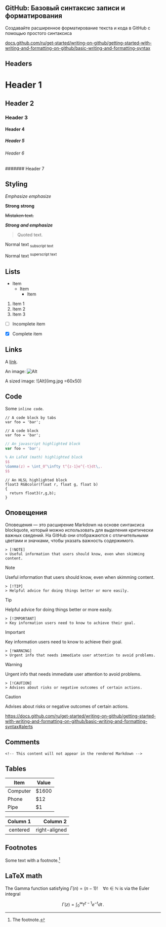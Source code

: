 GitHub: Базовый синтаксис записи и форматирования
---------------------------

Создавайте расширенное форматирование текста и кода в GitHub с помощью простого синтаксиса

[docs.github.com/ru/get-started/writing-on-github/getting-started-with-writing-and-formatting-on-github/basic-writing-and-formatting-syntax](https://docs.github.com/ru/get-started/writing-on-github/getting-started-with-writing-and-formatting-on-github/basic-writing-and-formatting-syntax)

Headers
---------------------------

# Header 1

## Header 2

### Header 3

#### Header 4

##### Header 5

###### Header 6

####### Header 7

Styling
---------------------------

*Emphasize* _emphasize_

**Strong** __strong__

~~Mistaken text.~~

***Strong and emphasize***

> Quoted text.

Normal text <sub>subscript text</sub> 

Normal text <sup>superscript text</sup>

Lists
---------------------------

- Item
  * Item
    + Item

1. Item 1
2. Item 2
3. Item 3

- [ ] Incomplete item
- [x] Complete item



Links
---------------------------

A [link](http://example.com).

An image: ![Alt](img.jpg)

A sized image: ![Alt](img.jpg =60x50)



Code
---------------------------

Some `inline code`.

    // A code block by tabs
    var foo = 'bar';


```
// A code block
var foo = 'bar';
```

```javascript
// An javascript highlighted block
var foo = 'bar';
```

```tex
% An LaTeX (math) highlighted block
$$
\Gamma(z) = \int_0^\infty t^{z-1}e^{-t}dt\,.
$$
```

```hlsl
// An HLSL highlighted block
float3 RGBcolor(float r, float g, float b)
{
  return float3(r,g,b);
}
```

Оповещения
---------------------------

Оповещения — это расширение Markdown на основе синтаксиса blockquote, который можно использовать для выделения критически важных сведений. На GitHub они отображаются с отличительными цветами и значками, чтобы указать важность содержимого.

```
> [!NOTE]
> Useful information that users should know, even when skimming content.
```

> [!NOTE]
> Useful information that users should know, even when skimming content.

```
> [!TIP]
> Helpful advice for doing things better or more easily.
```

> [!TIP]
> Helpful advice for doing things better or more easily.

```
> [!IMPORTANT]
> Key information users need to know to achieve their goal.
```

> [!IMPORTANT]
> Key information users need to know to achieve their goal.

```
> [!WARNING]
> Urgent info that needs immediate user attention to avoid problems.
```

> [!WARNING]
> Urgent info that needs immediate user attention to avoid problems.

```
> [!CAUTION]
> Advises about risks or negative outcomes of certain actions.
```

> [!CAUTION]
> Advises about risks or negative outcomes of certain actions.

https://docs.github.com/ru/get-started/writing-on-github/getting-started-with-writing-and-formatting-on-github/basic-writing-and-formatting-syntax#alerts

Comments
---------------------------

<!-- This content will not appear in the rendered Markdown -->

```
<!-- This content will not appear in the rendered Markdown -->
```


Tables
---------------------------

Item     | Value
-------- | -----
Computer | $1600
Phone    | $12
Pipe     | $1


| Column 1 | Column 2      |
|:--------:| -------------:|
| centered | right-aligned |


Footnotes
---------------------------

Some text with a footnote.[^1]

[^1]: The footnote.

LaTeX math
---------------------------

The Gamma function satisfying $\Gamma(n) = (n-1)!\quad\forall
n\in\mathbb N$ is via the Euler integral

$$
\Gamma(z) = \int_0^\infty t^{z-1}e^{-t}dt\,.
$$

